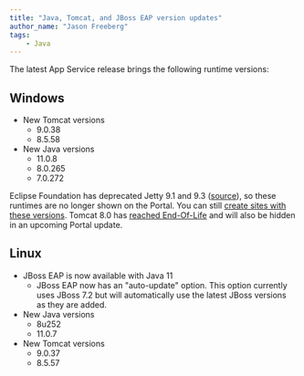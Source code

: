 ```yaml
---
title: "Java, Tomcat, and JBoss EAP version updates"
author_name: "Jason Freeberg"
tags: 
    - Java
---
```


The latest App Service release brings the following runtime versions:

## Windows

- New Tomcat versions
  - 9.0.38
  - 8.5.58
- New Java versions
  - 11.0.8
  - 8.0.265
  - 7.0.272

Eclipse Foundation has deprecated Jetty 9.1 and 9.3 ([source](https://www.eclipse.org/jetty/download.php)), so these runtimes are no longer shown on the Portal. You can still [create sites with these versions](https://docs.microsoft.com/en-us/azure/app-service/overview#built-in-languages-and-frameworks). Tomcat 8.0 has [reached End-Of-Life](https://tomcat.apache.org/tomcat-80-eol.html) and will also be hidden in an upcoming Portal update.

## Linux

- JBoss EAP is now available with Java 11
  - JBoss EAP now has an "auto-update" option. This option currently uses JBoss 7.2 but will automatically use the latest JBoss versions as they are added.
- New Java versions 
  - 8u252
  - 11.0.7
- New Tomcat versions
  - 9.0.37
  - 8.5.57
